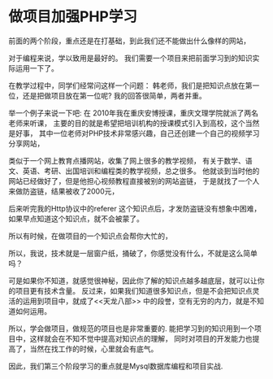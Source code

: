 # 做项目加强PHP学习

 前面的两个阶段，重点还是在打基础，到此我们还不能做出什么像样的网站，

 对于编程来说，学以致用是最好的。
 我们需要一个项目来把前面学习到的知识实际运用一下了。
 
 在教学过程中，同学们经常问这样一个问题：
 韩老师，我们是把知识点放在第一位，还是把做项目放在第一位呢? 我的回答很简单，两者并重。

 举一个例子来说一下吧: 
  在 2010年我在重庆安博授课，重庆文理学院就派了两名老师来听课，
  主要的目的就是希望把培训机构的授课模式引入到高校，这个当然是好事，
  其中一位老师对PHP技术非常感兴趣，自己还创建一个自己的视频学习分享网站，

  类似于一个网上教育点播网站，收集了网上很多的教学视频，
  有关于数学、语文、英语、考研、出国培训和编程类的教学视频，总之很多。
  他就谈到当时他的网站已经做好了，但是他担心视频教程直接被别的网站盗链，
  于是就找了一个人来做防盗链，结果被收了2000元，
  
  后来听完我的Http协议中的referer 这个知识点后，才发防盗链没有想象中困难，如果早点知道这个知识点，就不会被蒙了。
  
  所以有时候，在做项目的一个知识点会帮你大忙的，
  
  所以，我说，技术就是一层窗户纸，捅破了，你感觉没有什么，不就是这么简单吗？
  
  可是如果你不知道，就感觉很神秘，因此你了解的知识点越多越底层，就可以让你的项目更有技术含量。
  反过来，如果我们知道很多知识点，但是不会把知识点灵活的运用到项目中，就成了<<天龙八部>> 中的段誉，空有无穷的内力，就是不知道如何运用。
  
所以，学会做项目，做规范的项目也是非常重要的. 
能把学习到的知识用到一个项目中，这样就会在不知不觉中提高对知识点的理解，
同时对项目的开发能力也提高了，当然在找工作的时候，心里就会有底气。

因此，我们第三个阶段学习的重点就是Mysql数据库编程和项目实战.
